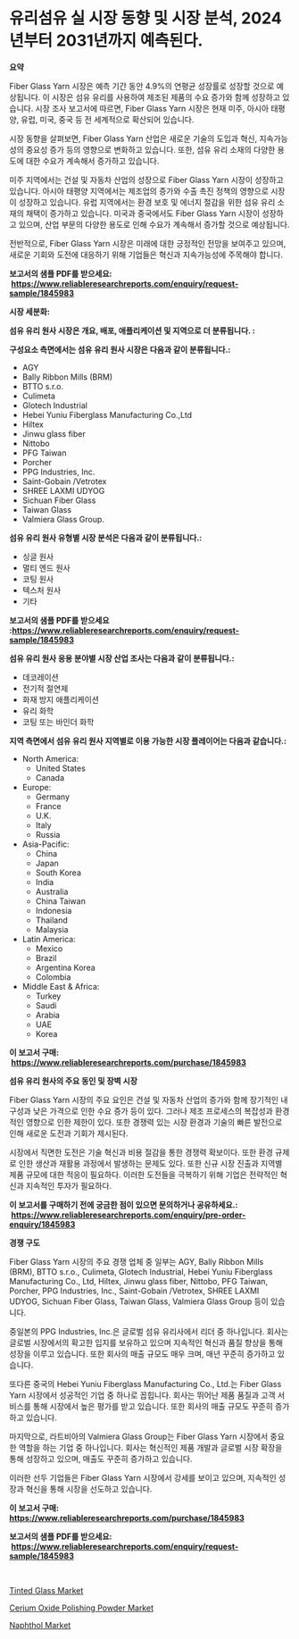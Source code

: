 <p><h1>유리섬유 실 시장 동향 및 시장 분석, 2024년부터 2031년까지 예측된다.</h1></p><p><strong>요약</strong></p>
<p><p>Fiber Glass Yarn 시장은 예측 기간 동안 4.9%의 연평균 성장률로 성장할 것으로 예상됩니다. 이 시장은 섬유 유리를 사용하여 제조된 제품의 수요 증가와 함께 성장하고 있습니다. 시장 조사 보고서에 따르면, Fiber Glass Yarn 시장은 현재 미주, 아시아 태평양, 유럽, 미국, 중국 등 전 세계적으로 확산되어 있습니다.</p><p>시장 동향을 살펴보면, Fiber Glass Yarn 산업은 새로운 기술의 도입과 혁신, 지속가능성의 중요성 증가 등의 영향으로 변화하고 있습니다. 또한, 섬유 유리 소재의 다양한 용도에 대한 수요가 계속해서 증가하고 있습니다.</p><p>미주 지역에서는 건설 및 자동차 산업의 성장으로 Fiber Glass Yarn 시장이 성장하고 있습니다. 아시아 태평양 지역에서는 제조업의 증가와 수출 촉진 정책의 영향으로 시장이 성장하고 있습니다. 유럽 지역에서는 환경 보호 및 에너지 절감을 위한 섬유 유리 소재의 채택이 증가하고 있습니다. 미국과 중국에서도 Fiber Glass Yarn 시장이 성장하고 있으며, 산업 부문의 다양한 용도로 인해 수요가 계속해서 증가할 것으로 예상됩니다.</p><p>전반적으로, Fiber Glass Yarn 시장은 미래에 대한 긍정적인 전망을 보여주고 있으며, 새로운 기회와 도전에 대응하기 위해 기업들은 혁신과 지속가능성에 주목해야 합니다.</p></p>
<p><strong>보고서의 샘플 PDF를 받으세요: &nbsp;<a href="https://www.reliableresearchreports.com/enquiry/request-sample/1845983">https://www.reliableresearchreports.com/enquiry/request-sample/1845983</a></strong></p>
<p><strong>시장 세분화:</strong></p>
<p><strong> 섬유 유리 원사 시장은 개요, 배포, 애플리케이션 및 지역으로 더 분류됩니다. :</strong></p>
<p><strong>구성요소 측면에서는 섬유 유리 원사 시장은 다음과 같이 분류됩니다.:</strong></p>
<p><ul><li>AGY</li><li>Bally Ribbon Mills (BRM)</li><li>BTTO s.r.o.</li><li>Culimeta</li><li>Glotech Industrial</li><li>Hebei Yuniu Fiberglass Manufacturing Co.,Ltd</li><li>Hiltex</li><li>Jinwu glass fiber</li><li>Nittobo</li><li>PFG Taiwan</li><li>Porcher</li><li>PPG Industries, Inc.</li><li>Saint-Gobain /Vetrotex</li><li>SHREE LAXMI UDYOG</li><li>Sichuan Fiber Glass</li><li>Taiwan Glass</li><li>Valmiera Glass Group.</li></ul></p>
<p><strong> 섬유 유리 원사 유형별 시장 분석은 다음과 같이 분류됩니다.:</strong></p>
<p><ul><li>싱글 원사</li><li>멀티 엔드 원사</li><li>코팅 원사</li><li>텍스처 원사</li><li>기타</li></ul></p>
<p><strong>보고서의 샘플 PDF를 받으세요 :<a href="https://www.reliableresearchreports.com/enquiry/request-sample/1845983">https://www.reliableresearchreports.com/enquiry/request-sample/1845983</a></strong></p>
<p><strong> 섬유 유리 원사 응용 분야별 시장 산업 조사는 다음과 같이 분류됩니다.:</strong></p>
<p><ul><li>데코레이션</li><li>전기적 절연제</li><li>화재 방지 애플리케이션</li><li>유리 화학</li><li>코팅 또는 바인더 화학</li></ul></p>
<p><strong>지역 측면에서 섬유 유리 원사 지역별로 이용 가능한 시장 플레이어는 다음과 같습니다.:</strong></p>
<p><ul>
    <li>
        North America:
        <ul>
            <li>United States</li>
            <li>Canada</li>
        </ul>
    </li>
    <li>
        Europe:
        <ul>
            <li>Germany</li>
            <li>France</li>
            <li>U.K.</li>
            <li>Italy</li>
            <li>Russia</li>
        </ul>
    </li>
    <li>
        Asia-Pacific:
        <ul>
            <li>China</li>
            <li>Japan</li>
            <li>South Korea</li>
            <li>India</li>
            <li>Australia</li>
            <li>China Taiwan</li>
            <li>Indonesia</li>
            <li>Thailand</li>
            <li>Malaysia</li>
        </ul>
    </li>
    <li>
        Latin America:
        <ul>
            <li>Mexico</li>
            <li>Brazil</li>
            <li>Argentina Korea</li>
            <li>Colombia</li>
        </ul>
    </li>
    <li>
        Middle East & Africa:
        <ul>
            <li>Turkey</li>
            <li>Saudi</li>
            <li>Arabia</li>
            <li>UAE</li>
            <li>Korea</li>
        </ul>
    </li>
    </ul></p>
<p><strong>이 보고서 구매: &nbsp;<a href="https://www.reliableresearchreports.com/purchase/1845983">https://www.reliableresearchreports.com/purchase/1845983</a></strong></p>
<p><strong>섬유 유리 원사의 주요 동인 및 장벽 시장</strong></p>
<p><p>Fiber Glass Yarn 시장의 주요 요인은 건설 및 자동차 산업의 증가와 함께 장기적인 내구성과 낮은 가격으로 인한 수요 증가 등이 있다. 그러나 제조 프로세스의 복잡성과 환경적인 영향으로 인한 제한이 있다. 또한 경쟁력 있는 시장 환경과 기술의 빠른 발전으로 인해 새로운 도전과 기회가 제시된다.</p><p>시장에서 직면한 도전은 기술 혁신과 비용 절감을 통한 경쟁력 확보이다. 또한 환경 규제로 인한 생산과 재활용 과정에서 발생하는 문제도 있다. 또한 신규 시장 진출과 지역별 제품 규모에 대한 적응이 필요하다. 이러한 도전들을 극복하기 위해 기업은 전략적인 혁신과 지속적인 투자가 필요하다.</p></p>
<p><strong>이 보고서를 구매하기 전에 궁금한 점이 있으면 문의하거나 공유하세요.: &nbsp;<a href="https://www.reliableresearchreports.com/enquiry/pre-order-enquiry/1845983">https://www.reliableresearchreports.com/enquiry/pre-order-enquiry/1845983</a></strong></p>
<p><strong>경쟁 구도</strong></p>
<p><p>Fiber Glass Yarn 시장의 주요 경쟁 업체 중 일부는 AGY, Bally Ribbon Mills (BRM), BTTO s.r.o., Culimeta, Glotech Industrial, Hebei Yuniu Fiberglass Manufacturing Co., Ltd, Hiltex, Jinwu glass fiber, Nittobo, PFG Taiwan, Porcher, PPG Industries, Inc., Saint-Gobain /Vetrotex, SHREE LAXMI UDYOG, Sichuan Fiber Glass, Taiwan Glass, Valmiera Glass Group 등이 있습니다.</p><p>중일본의 PPG Industries, Inc.은 글로벌 섬유 유리사에서 리더 중 하나입니다. 회사는 글로벌 시장에서의 확고한 입지를 보유하고 있으며 지속적인 혁신과 품질 향상을 통해 성장을 이루고 있습니다. 또한 회사의 매출 규모도 매우 크며, 매년 꾸준히 증가하고 있습니다.</p><p>또다른 중국의 Hebei Yuniu Fiberglass Manufacturing Co., Ltd.는 Fiber Glass Yarn 시장에서 성공적인 기업 중 하나로 꼽힙니다. 회사는 뛰어난 제품 품질과 고객 서비스를 통해 시장에서 높은 평가를 받고 있습니다. 또한 회사의 매출 규모도 꾸준히 증가하고 있습니다.</p><p>마지막으로, 라트비아의 Valmiera Glass Group는 Fiber Glass Yarn 시장에서 중요한 역할을 하는 기업 중 하나입니다. 회사는 혁신적인 제품 개발과 글로벌 시장 확장을 통해 성장하고 있으며, 매출도 꾸준히 증가하고 있습니다.</p><p>이러한 선두 기업들은 Fiber Glass Yarn 시장에서 강세를 보이고 있으며, 지속적인 성장과 혁신을 통해 시장을 선도하고 있습니다.</p></p>
<p><strong>이 보고서 구매: &nbsp; <a href="https://www.reliableresearchreports.com/purchase/1845983">https://www.reliableresearchreports.com/purchase/1845983</a></strong></p>
<p><strong>보고서의 샘플 PDF를 받으세요: &nbsp;<a href="https://www.reliableresearchreports.com/enquiry/request-sample/1845983">https://www.reliableresearchreports.com/enquiry/request-sample/1845983</a></strong><strong></strong></p>
<p>&nbsp;</p>
<p><p><a href="https://github.com/timeliteaut/Market-Research-Report-List-1/blob/main/tinted-glass-market.md">Tinted Glass Market</a></p><p><a href="https://github.com/globismark/Market-Research-Report-List-2/blob/main/cerium-oxide-polishing-powder-market.md">Cerium Oxide Polishing Powder Market</a></p><p><a href="https://github.com/bobicer/Market-Research-Report-List-2/blob/main/naphthol-market.md">Naphthol Market</a></p></p>